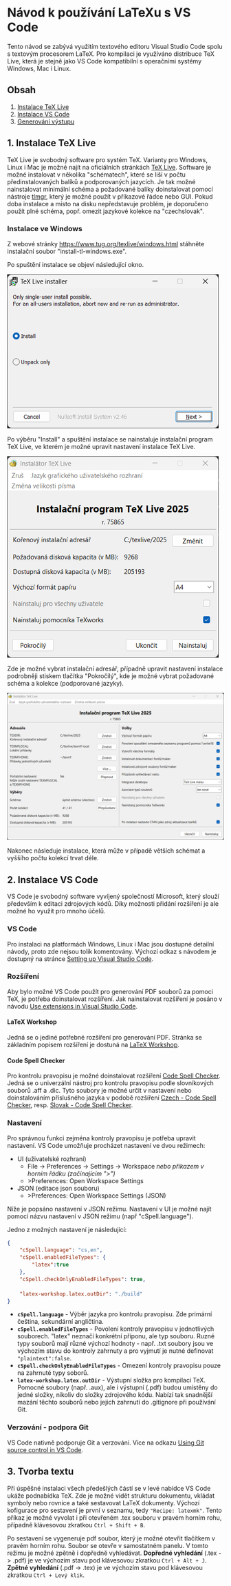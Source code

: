 # Návod k používání LaTeXu s VS Code
Tento návod se zabývá využitím textového editoru Visual Studio Code spolu s textovým procesorem LaTeX. Pro kompilaci je využíváno distribuce TeX Live, která je stejně jako VS Code kompatibilní s operačními systémy Windows, Mac i Linux.

## Obsah
1. [Instalace TeX Live](#1-instalace-tex-live)
2. [Instalace VS Code](#2-instalace-vs-code)
3. [Generování výstupu](#3-generování-výstupu)

## 1. Instalace TeX Live
TeX Live je svobodný software pro systém TeX. Varianty pro Windows, Linux i Mac je možné najít na oficiálních stránkách [TeX Live](https://www.tug.org/texlive/). Software je možné instalovat v několika "schématech", které se liší v počtu předinstalovaných balíků a podporovaných jazycích. Je tak možné nainstalovat minimální schéma a požadované balíky doinstalovat pomocí nástroje [tlmgr](https://www.tug.org/texlive/tlmgr.html), který je možné použít v příkazové řádce nebo GUI. Pokud doba instalace a místo na disku nepředstavuje problém, je doporučeno použít plné schéma, popř. omezit jazykové kolekce na "czechslovak".

### Instalace ve Windows

Z webové stránky https://www.tug.org/texlive/windows.html stáhněte instalační soubor "install-tl-windows.exe".

Po spuštění instalace se objeví následující okno.

![tl1](./images/tl1.png)

Po výběru "Install" a spuštění instalace se nainstaluje instalační program TeX Live, ve kterém je možné upravit nastavení instalace TeX Live.

![tl2](./images/tl2.png)

Zde je možné vybrat instalační adresář, případně upravit nastavení instalace podrobněji stiskem tlačítka "Pokročilý", kde je možné vybrat požadované schéma a kolekce (podporované jazyky).

![tl3](./images/tl3.png)

Nakonec následuje instalace, která může v případě větších schémat a vyššího počtu kolekcí trvat déle. 

## 2. Instalace VS Code
VS Code je svobodný software vyvíjený společností Microsoft, který slouží především k editaci zdrojových kódů. Díky možnosti přidání rozšíření je ale možné ho využít pro mnoho účelů.

### VS Code
Pro instalaci na platformách Windows, Linux i Mac jsou dostupné detailní návody, proto zde nejsou tolik komentovány. Výchozí odkaz s návodem je dostupný na stránce [Setting up Visual Studio Code](https://code.visualstudio.com/docs/setup/setup-overview).

### Rozšíření
Aby bylo možné VS Code použít pro generování PDF souborů za pomoci TeX, je potřeba doinstalovat rozšíření. Jak nainstalovat rozšíření je posáno v návodu [Use extensions in Visual Studio Code](https://code.visualstudio.com/docs/getstarted/extensions).

#### LaTeX Workshop
Jedná se o jediné potřebné rozšíření pro generování PDF. Stránka se základním popisem rozšíření je dostuná na [LaTeX Workshop](https://marketplace.visualstudio.com/items?itemName=James-Yu.latex-workshop).

#### Code Spell Checker
Pro kontrolu pravopisu je možné doinstalovat rozšíření [Code Spell Checker](https://marketplace.visualstudio.com/items?itemName=streetsidesoftware.code-spell-checker). Jedná se o univerzální nástroj pro kontrolu pravopisu podle slovníkových souborů .aff a .dic. Tyto soubory je možné určit v nastavení nebo doinstalováním příslušného jazyka v podobě rozšíření [Czech - Code Spell Checker](https://marketplace.visualstudio.com/items?itemName=streetsidesoftware.code-spell-checker-czech), resp. [Slovak - Code Spell Checker](https://marketplace.visualstudio.com/items?itemName=streetsidesoftware.code-spell-checker-slovak).

### Nastavení
Pro správnou funkci zejména kontroly pravopisu je potřeba upravit nastavení. VS Code umožňuje procházet nastavení ve dvou režimech:
- UI (uživatelské rozhraní)
  - File -> Preferences -> Settings -> Workspace
    *nebo příkazem v horním řádku (začínajícím ">")*
  - \>Preferences: Open Workspace Settings
- JSON (editace json souboru)
  - \>Preferences: Open Workspace Settings (JSON)

Níže je popsáno nastavení v JSON režimu. Nastavení v UI je možné najít pomocí názvu nastavení v JSON režimu (např "cSpell.language").

Jedno z možných nastavení je následující:

```json
{
    "cSpell.language": "cs,en",
    "cSpell.enabledFileTypes": {
        "latex":true
    },
    "cSpell.checkOnlyEnabledFileTypes": true,

    "latex-workshop.latex.outDir": "./build"
}
```
- **`cSpell.language`** - Výběr jazyka pro kontrolu pravopisu. Zde primární čeština, sekundární angličtina.
- **`cSpell.enabledFileTypes`** - Povolení kontroly pravopisu v jednotlivých souborech. "latex" neznačí konkrétní příponu, ale typ souboru. Ruzné typy souborů mají různé výchozí hodnoty - např. .txt soubory jsou ve výchozím stavu do kontroly zahrnuty a pro vyjmutí je nutné definovat `"plaintext":false`.
- **`cSpell.checkOnlyEnabledFileTypes`** - Omezení kontroly pravopisu pouze na zahrnuté typy soborů.
- **`latex-workshop.latex.outDir`** - Výstupní složka pro kompilaci TeX. Pomocné soubory (např. .aux), ale i výstupní (.pdf) budou umístěny do jedné složky, nikoliv do složky zdrojového kódu. Nabízí tak snadnější mazání těchto souborů nebo jejich zahrnutí do .gitignore při používání Git.

### Verzování - podpora Git
VS Code nativně podporuje Git a verzování. Více na odkazu [Using Git source control in VS Code](https://code.visualstudio.com/docs/sourcecontrol/overview).

## 3. Tvorba textu
Při úspěšné instalaci všech předešlých částí se v levé nabídce VS Code ukáže podnabídka TeX. Zde je možné vidět strukturu dokumentu, vkládat symboly nebo rovnice a také sestavovat LaTeX dokumenty. Výchozí kofigurace pro sestavení je první v seznamu, tedy `"Recipe: latexmk"`. Tento příkaz je možné vyvolat i při otevřeném .tex souboru v pravém horním rohu, případně klávesovou zkratkou `Ctrl + Shift + B`.

Po sestavení se vygeneruje pdf soubor, který je možné otevřit tlačítkem v pravém horním rohu. Soubor se otevře v samostatném panelu. V tomto režimu je možné zpětně i dopředně vyhledávat. **Dopředné vyhledání** (.tex -> .pdf) je ve výchozím stavu pod klávesovou zkratkou `Ctrl + Alt + J`. **Zpětné vyhledání** (.pdf -> .tex) je ve výchozím stavu pod klávesovou zkratkou `Ctrl + Levý klik`.